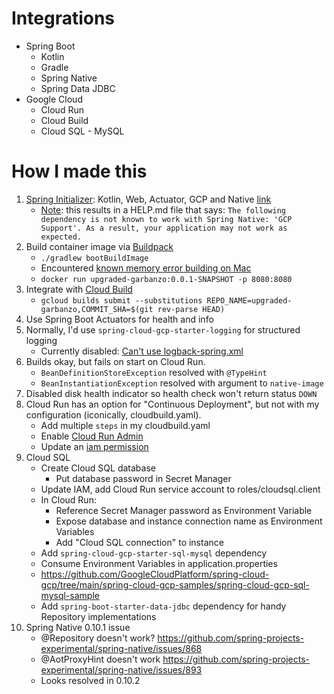 # Integrations
* Spring Boot
    * Kotlin
    * Gradle
    * Spring Native
    * Spring Data JDBC
* Google Cloud
    * Cloud Run
    * Cloud Build
    * Cloud SQL - MySQL

# How I made this
1. [Spring Initializer](htps://start.spring.io): Kotlin, Web, Actuator, GCP and Native [link](https://start.spring.io/#!type=gradle-project&language=kotlin&platformVersion=2.4.5.RELEASE&packaging=jar&jvmVersion=11&groupId=joeyslalom&artifactId=upgraded-garbanzo&name=upgraded-garbanzo&description=Demo%20project%20for%20Spring%20Boot&packageName=joeyslalom.upgraded-garbanzo&dependencies=native,actuator,web,cloud-gcp)
    * [Note](https://github.com/GoogleCloudPlatform/spring-cloud-gcp/issues/379): this results in a HELP.md file that says:
    ```The following dependency is not known to work with Spring Native: 'GCP Support'. As a result, your application may not work as expected.```
2. Build container image via [Buildpack](https://docs.spring.io/spring-native/docs/current/reference/htmlsingle/#getting-started-buildpacks)
    * `./gradlew bootBuildImage`
    * Encountered [known memory error building on Mac ](https://docs.spring.io/spring-native/docs/current/reference/htmlsingle/#_out_of_memory_error_when_building_the_native_image)
   * `docker run upgraded-garbanzo:0.0.1-SNAPSHOT -p 8080:8080`
3. Integrate with [Cloud Build](https://cloud.google.com/build/docs/building/build-containers)     
    * `gcloud builds submit --substitutions REPO_NAME=upgraded-garbanzo,COMMIT_SHA=$(git rev-parse HEAD)`
4. Use Spring Boot Actuators for health and info 
5. Normally, I'd use `spring-cloud-gcp-starter-logging` for structured logging
     * Currently disabled: [Can't use logback-spring.xml](https://github.com/spring-projects-experimental/spring-native/issues/625)
6. Builds okay, but fails on start on Cloud Run.
     * `BeanDefinitionStoreException` resolved with `@TypeHint`
     * `BeanInstantiationException` resolved with argument to `native-image`
7. Disabled disk health indicator so health check won't return status `DOWN`
8. Cloud Run has an option for "Continuous Deployment", but not with my configuration (iconically, cloudbuild.yaml).
     * Add multiple `steps` in my cloudbuild.yaml
     * Enable [Cloud Run Admin](https://cloud.google.com/build/docs/deploying-builds/deploy-cloud-run#required_iam_permissions)
     * Update an [iam permission](https://cloud.google.com/build/docs/deploying-builds/deploy-cloud-run#continuous-iam)
9. Cloud SQL
    * Create Cloud SQL database
      * Put database password in Secret Manager
    * Update IAM, add Cloud Run service account to roles/cloudsql.client
    * In Cloud Run:
      * Reference Secret Manager password as Environment Variable
      * Expose database and instance connection name as Environment Variables
      * Add "Cloud SQL connection" to instance
    * Add `spring-cloud-gcp-starter-sql-mysql` dependency
    * Consume Environment Variables in application.properties
    * https://github.com/GoogleCloudPlatform/spring-cloud-gcp/tree/main/spring-cloud-gcp-samples/spring-cloud-gcp-sql-mysql-sample
    * Add `spring-boot-starter-data-jdbc` dependency for handy Repository implementations
10. Spring Native 0.10.1 issue
    * @Repository doesn't work? https://github.com/spring-projects-experimental/spring-native/issues/868
    * @AotProxyHint doesn't work https://github.com/spring-projects-experimental/spring-native/issues/893
    * Looks resolved in 0.10.2
